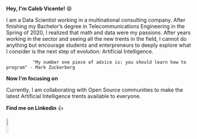 **Hey, I'm Caleb Vicente!** :smile:

I am a Data Scientist working in a multinational consulting company. After finishing my Bachelor’s degree in Telecommunications Engineering in the Spring of 2020, I realized that math and data were my passions. After years working in the sector and seeing all the new trents in the field, I cannot do anything but encourage students and enterpreneurs to deeply explore what I consider is the next step of evolution: Artificial Intelligence.

              "My number one piece of advice is: you should learn how to program" - Mark Zuckerberg

**Now I'm focusing on**

Currently, I am collaborating with Open Source communities to make the latest Artificial Intelligence trents available to everyone.

**Find me on Linkedin** :+1:

<a href="https://www.linkedin.com/in/caleb-vicente/"><img src="https://logos-marcas.com/wp-content/uploads/2020/04/Linkedin-Logo-650x366.png" width="10%" height="10%" href="https://www.linkedin.com/in/caleb-vicente"/></a>
